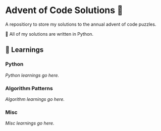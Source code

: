 # Advent of Code Solutions 🎄

A repositiory to store my solutions to the annual advent of code puzzles. 

 🐍 All of my solutions are written in Python.

## 📝 Learnings

### Python
*Python learnings go here.*

### Algorithm Patterns
*Algorithm learnings go here.*

### Misc
*Misc learnings go here.*
